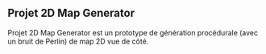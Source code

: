 ## Projet 2D Map Generator
Projet 2D Map Generator est un prototype de génération procédurale (avec un bruit de Perlin) de map 2D vue de côté.
